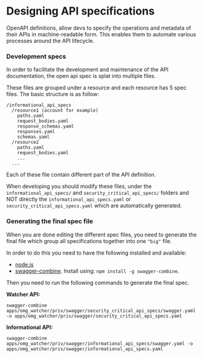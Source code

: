 # Designing API specifications

OpenAPI definitions, allow devs to specify the operations and metadata of their APIs in machine-readable form. This enables them to automate various processes around the API lifecycle.

### Development specs

In order to facilitate the development and maintenance of the API documentation, the open api spec is splat into multiple files.

These files are grouped under a resource and each resource has 5 spec files. The basic structure is as follow:
```
/informational_api_specs
  /resource1 (account for example)
    paths.yaml
    request_bodies.yaml
    response_schemas.yaml
    responses.yaml
    schemas.yaml
  /resource2
    paths.yaml
    request_bodies.yaml
    ...
  ...
```

Each of these file contain different part of the API definition.

When developing you should modify these files, under the `informational_api_specs/` and `security_critical_api_specs/` folders and NOT directly the `informational_api_specs.yaml` or `security_critical_api_specs.yaml` which are automatically generated.

### Generating the final spec file

When you are done editing the different spec files, you need to generate the final file which group all specifications together into one `"big"` file.

In order to do this you need to have the following installed and available:
  - [node.js](https://nodejs.org/en/download/package-manager/)
  - [swagger-combine](https://www.npmjs.com/package/swagger-combine). Install using: `npm install -g swagger-combine`.

Then you need to run the following commands to generate the final spec.

**Watcher API:**

```
swagger-combine apps/omg_watcher/priv/swagger/security_critical_api_specs/swagger.yaml -o apps/omg_watcher/priv/swagger/security_critical_api_specs.yaml
```

**Informational API:**

```
swagger-combine apps/omg_watcher/priv/swagger/informational_api_specs/swagger.yaml -o apps/omg_watcher/priv/swagger/informational_api_specs.yaml
```
